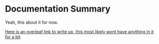 # Documentation Summary

Yeah, this about it for now.

[Here is an overleaf link to write up, this most likely wont have anything in it for a bit](https://www.overleaf.com/read/wcmmhbqyzpcd
)
